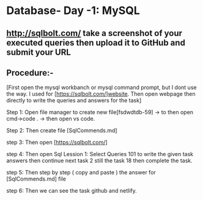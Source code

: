 # **Database- Day -1: MySQL**

## **http://sqlbolt.com/ take a screenshot of your executed queries then upload it to GitHub and submit your URL**

## **Procedure:-**

[First open the mysql workbanch or mysql command prompt, but I dont use the way. I used for [https://sqlbolt.com/]website. Then open webpage then directly to write the queries and answers for the task]

Step 1: Open file manager to create new file[fsdwdtdb-59] -> to then open cmd->code . -> then open vs code.

Step 2: Then create file [SqlCommends.md]

step 3: Then open [https://sqlbolt.com/] 

step 4: Then open Sql Lession 1: Select Queries 101 to write  the given task answers then continue next task 2 still the task 18  then complete the task.

step 5: Then step by step ( copy and paste ) the answer for [SqlCommends.md] file

step 6: Then we can see the task github and netlify.